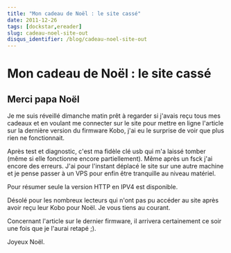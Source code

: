 ```yaml
---
title: "Mon cadeau de Noël : le site cassé"
date: 2011-12-26
tags: [dockstar,ereader]
slug: cadeau-noel-site-out
disqus_identifier: /blog/cadeau-noel-site-out
---
```

# Mon cadeau de Noël : le site cassé

## Merci papa Noël
Je me suis réveillé dimanche matin prêt à regarder si j'avais reçu tous mes cadeaux et en voulant me connecter sur le site pour mettre en ligne l'article sur la dernière version du firmware Kobo, j'ai eu le surprise de voir que plus rien ne fonctionnait.

Après test et diagnostic, c'est ma fidèle clé usb qui m'a laissé tomber (même si elle fonctionne encore partiellement). Même après un fsck j'ai encore des erreurs. J'ai pour l'instant déplacé le site sur une autre machine et je pense passer à un VPS pour enfin être tranquille au niveau matériel.

Pour résumer seule la version HTTP en IPV4 est disponible.

Désolé pour les nombreux lecteurs qui n'ont pas pu accéder au site après avoir reçu leur Kobo pour Noël. Je vous tiens au courant.

Concernant l'article sur le dernier firmware, il arrivera certainement ce soir une fois que je l'aurai retapé ;).

Joyeux Noël.



